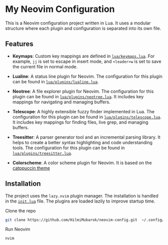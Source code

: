 # My Neovim Configuration

This is a Neovim configuration project written in Lua. It uses a modular structure where each plugin and configuration is separated into its own file.

## Features

- **Keymaps**: Custom key mappings are defined in [`lua/keymaps.lua`](command:_github.copilot.openSymbolInFile?%5B%22lua%2Fkeymaps.lua%22%2C%22lua%2Fkeymaps.lua%22%5D "lua/keymaps.lua"). For example, `jj` is set to escape in insert mode, and `<leader>w` is set to save the current file in normal mode.

- **Lualine**: A status line plugin for Neovim. The configuration for this plugin can be found in [`lua/plugins/lualine.lua`](command:_github.copilot.openSymbolInFile?%5B%22lua%2Fplugins%2Flualine.lua%22%2C%22lua%2Fplugins%2Flualine.lua%22%5D "lua/plugins/lualine.lua").

- **Neotree**: A file explorer plugin for Neovim. The configuration for this plugin can be found in [`lua/plugins/neotree.lua`](command:_github.copilot.openSymbolInFile?%5B%22lua%2Fplugins%2Fneotree.lua%22%2C%22lua%2Fplugins%2Fneotree.lua%22%5D "lua/plugins/neotree.lua"). It includes key mappings for navigating and managing buffers.

- **Telescope**: A highly extensible fuzzy finder implemented in Lua. The configuration for this plugin can be found in [`lua/plugins/telescope.lua`](command:_github.copilot.openSymbolInFile?%5B%22lua%2Fplugins%2Ftelescope.lua%22%2C%22lua%2Fplugins%2Ftelescope.lua%22%5D "lua/plugins/telescope.lua"). It includes key mappings for finding files, live grep, and managing buffers.

- **Treesitter**: A parser generator tool and an incremental parsing library. It helps to create a better syntax highlighting and code understanding tools. The configuration for this plugin can be found in [`lua/plugins/treesitter.lua`](command:_github.copilot.openSymbolInFile?%5B%22lua%2Fplugins%2Ftreesitter.lua%22%2C%22lua%2Fplugins%2Ftreesitter.lua%22%5D "lua/plugins/treesitter.lua").

- **Colorscheme**: A color scheme plugin for Neovim. It is based on the [catppuccin theme](https://github.com/catppuccin/nvim)

## Installation

The project uses the `lazy.nvim` plugin manager. The installation is handled in the [`init.lua`](command:_github.copilot.openSymbolInFile?%5B%22init.lua%22%2C%22init.lua%22%5D "init.lua") file. The plugins are loaded lazily to improve startup time.

Clone the repo

```bash
git clone https://github.com/HilmiMubarok/neovim-config.git  ~/.config/nvim
```

Run Neovim

```bash
nvim
```
